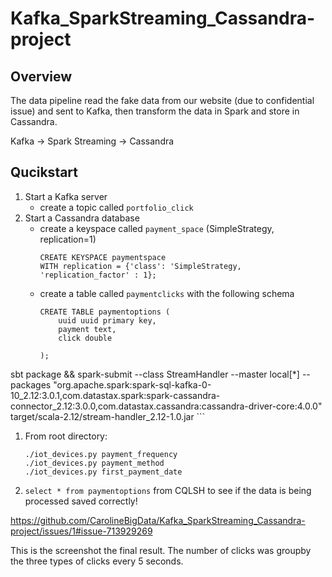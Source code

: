 # Kafka_SparkStreaming_Cassandra-project



## Overview

The data pipeline read the fake data from our website (due to confidential issue) and sent to Kafka, then transform the data in Spark and store in Cassandra.

Kafka -> Spark Streaming -> Cassandra


## Qucikstart

1. Start a Kafka server
	* create a topic called `portfolio_click`
1. Start a Cassandra database
	* create a keyspace called `payment_space` (SimpleStrategy, replication=1)
		```
		CREATE KEYSPACE paymentspace
		WITH replication = {'class': 'SimpleStrategy, 'replication_factor' : 1};
		```
	* create a table called `paymentclicks` with the following schema
		```
		CREATE TABLE paymentoptions (
			uuid uuid primary key,
			payment text,
			click double
		
		);
	  ```


sbt package && spark-submit --class StreamHandler --master local[*] --packages "org.apache.spark:spark-sql-kafka-0-10_2.12:3.0.1,com.datastax.spark:spark-cassandra-connector_2.12:3.0.0,com.datastax.cassandra:cassandra-driver-core:4.0.0" target/scala-2.12/stream-handler_2.12-1.0.jar
	```
1. From root directory:
	```
	./iot_devices.py payment_frequency
	./iot_devices.py payment_method
	./iot_devices.py first_payment_date
	```
2. `select * from paymentoptions` from CQLSH to see if the data is being processed saved correctly!

https://github.com/CarolineBigData/Kafka_SparkStreaming_Cassandra-project/issues/1#issue-713929269

This is the screenshot the final result. The number of clicks was groupby the three types of clicks every 5 seconds.


